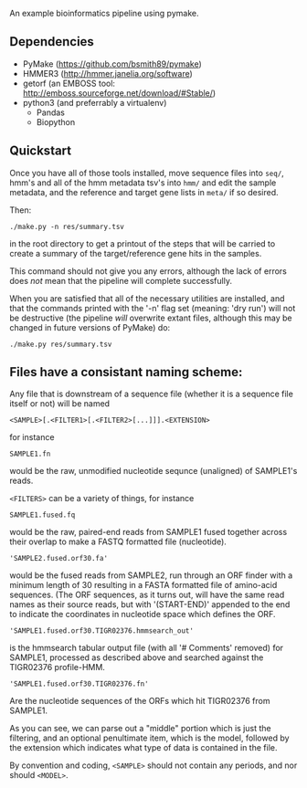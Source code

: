 An example bioinformatics pipeline using pymake.

## Dependencies

  +  PyMake (https://github.com/bsmith89/pymake)
  +  HMMER3 (http://hmmer.janelia.org/software)
  +  getorf (an EMBOSS tool: http://emboss.sourceforge.net/download/#Stable/)
  +  python3 (and preferrably a virtualenv)
       +  Pandas
       +  Biopython

## Quickstart

Once you have all of those tools installed,
move sequence files into `seq/`, hmm's and
all of the hmm metadata tsv's into `hmm/` and
edit the sample metadata, and the reference
and target gene lists in `meta/` if so desired.

Then:

	./make.py -n res/summary.tsv

in the root directory to get a printout of the steps that will be carried
to create a summary of the target/reference gene hits in the samples.

This command should not give you any errors, although the lack of errors does
*not* mean that the pipeline will complete successfully.

When you are satisfied that all of the necessary utilities are installed,
and that the commands printed with the '-n' flag set (meaning: 'dry run')
will not be destructive (the pipeline *will* overwrite extant files, although
this may be changed in future versions of PyMake) do:

	./make.py res/summary.tsv


## Files have a consistant naming scheme:

Any file that is downstream of a sequence file
(whether it is a sequence file itself or not)
will be named

	<SAMPLE>[.<FILTER1>[.<FILTER2>[...]]].<EXTENSION>

for instance

	SAMPLE1.fn

would be the raw, unmodified nucleotide sequnce (unaligned) of
SAMPLE1's reads.

`<FILTERS>` can be a variety of things, for instance

    SAMPLE1.fused.fq

would be the raw, paired-end reads from SAMPLE1 fused together
across their overlap to make a FASTQ formatted file (nucleotide).

	'SAMPLE2.fused.orf30.fa'

would be the fused reads from SAMPLE2, run through an ORF finder with
a minimum length of 30 resulting in a FASTA formatted file of amino-acid
sequences. (The ORF sequences, as it turns out, will have the same read
names as their source reads, but with '(START-END)' appended to the end to
indicate the coordinates in nucleotide space which defines the ORF.

	'SAMPLE1.fused.orf30.TIGR02376.hmmsearch_out'

is the hmmsearch tabular output file (with all '# Comments' removed) for
SAMPLE1, processed as described above and searched against the TIGR02376
profile-HMM.

	'SAMPLE1.fused.orf30.TIGR02376.fn'

Are the nucleotide sequences of the ORFs which hit TIGR02376 from SAMPLE1.

As you can see, we can parse out a "middle" portion which is just the
filtering, and an optional penultimate item, which is the model, followed
by the extension which indicates what type of data is contained in the
file.

By convention and coding, `<SAMPLE>` should not contain any periods, and nor should
`<MODEL>`.
